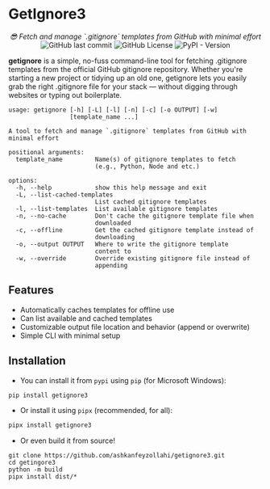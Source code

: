 # GetIgnore3

<p align="center"><em>😎 Fetch and manage `.gitignore` templates from GitHub with minimal effort</em>
    <br>
    <img alt="GitHub last commit" src="https://img.shields.io/github/last-commit/ashkanfeyzollahi/getignore3">
    <img alt="GitHub License" src="https://img.shields.io/github/license/ashkanfeyzollahi/getignore3">
    <img alt="PyPI - Version" src="https://img.shields.io/pypi/v/getignore3">
</p>

**getignore** is a simple, no-fuss command-line tool for fetching .gitignore templates from the official GitHub gitignore repository. Whether you're starting a new project or tidying up an old one, getignore lets you easily grab the right .gitignore file for your stack — without digging through websites or typing out boilerplate.

```
usage: getignore [-h] [-L] [-l] [-n] [-c] [-o OUTPUT] [-w]
                 [template_name ...]

A tool to fetch and manage `.gitignore` templates from GitHub with minimal effort

positional arguments:
  template_name         Name(s) of gitignore templates to fetch
                        (e.g., Python, Node and etc.)

options:
  -h, --help            show this help message and exit
  -L, --list-cached-templates
                        List cached gitignore templates
  -l, --list-templates  List available gitignore templates
  -n, --no-cache        Don't cache the gitignore template file when
                        downloaded
  -c, --offline         Get the cached gitignore template instead of
                        downloading
  -o, --output OUTPUT   Where to write the gitignore template
                        content to
  -w, --override        Override existing gitignore file instead of
                        appending
```

## Features

* Automatically caches templates for offline use
* Can list available and cached templates
* Customizable output file location and behavior (append or overwrite)
* Simple CLI with minimal setup

## Installation

- You can install it from `pypi` using `pip` (for Microsoft Windows):

```bash
pip install getignore3
```

- Or install it using `pipx` (recommended, for all):

```bash
pipx install getignore3
```

- Or even build it from source!

```
git clone https://github.com/ashkanfeyzollahi/getignore3.git
cd getingore3
python -m build
pipx install dist/*
```
